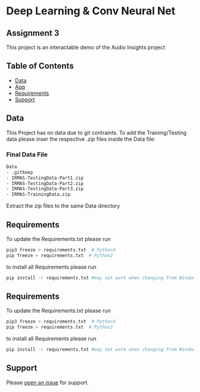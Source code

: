 # Deep Learning & Conv Neural Net
## Assignment 3

This project is an interactable demo of the Audio Insights project 

## Table of Contents

- [Data](#Data)
- [App](#App)
- [Requirements](#requirements)
- [Support](#support)

## Data

This Project has on data due to git contraints.
To add the Training/Testing data please inser the respective .zip files inside the Data file:

### Final Data File
```sh
Data
- .gitkeep
- IRMAS-TestingData-Part1.zip
- IRMAS-TestingData-Part2.zip
- IRMAS-TestingData-Part3.zip
- IRMAS-TrainingData.zip
```

Extract the zip files to the same Data directory

## Requirements

To update the Requirements.txt please run
```sh
pip3 freeze > requirements.txt  # Python3
pip freeze > requirements.txt  # Python2
```

to install all Requirements please run
```sh
pip install -r requirements.txt #may not work when changing from Windows to Mac
```

## Requirements

To update the Requirements.txt please run
```sh
pip3 freeze > requirements.txt  # Python3
pip freeze > requirements.txt  # Python2
```

to install all Requirements please run
```sh
pip install -r requirements.txt #may not work when changing from Windows to Mac
```

## Support

Please [open an issue](https://github.com/Dylan4Jacks/Audio-Insights/issues/new) for support.

